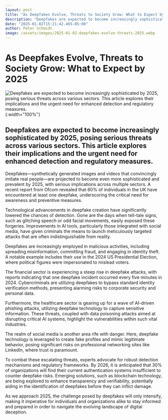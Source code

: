 ```yaml
---
layout: post
title: "As Deepfakes Evolve, Threats to Society Grow: What to Expect by 2025"
description: "Deepfakes are expected to become increasingly sophisticated by 2025, posing serious threats across various sectors. This article explores their implications and the urgent need for enhanced detection and regulatory measures."
date: "2025-01-02T15:21:42.465-05:00"
author: Peter Schmidt
image: /assets/images/2025-01-02-deepfakes-evolve-threats-2025.webp
---
```

# As Deepfakes Evolve, Threats to Society Grow: What to Expect by 2025
![Deepfakes are expected to become increasingly sophisticated by 2025, posing serious threats across various sectors. This article explores their implications and the urgent need for enhanced detection and regulatory measures.]( {{page.image}} ){:width="100%"}
## Deepfakes are expected to become increasingly sophisticated by 2025, posing serious threats across various sectors. This article explores their implications and the urgent need for enhanced detection and regulatory measures.
Deepfakes—synthetically generated images and videos that convincingly imitate real people—are projected to become even more sophisticated and prevalent by 2025, with serious implications across multiple sectors. A recent report from Ofcom revealed that 60% of individuals in the UK have encountered at least one deepfake, underscoring the critical need for awareness and preventive measures.

Technological advancements in deepfake creation have significantly lowered the chances of detection. Gone are the days when tell-tale signs, such as glitching speech or odd facial movements, easily exposed these forgeries. Improvements in AI tools, particularly those integrated with social media, have given criminals the means to launch meticulously targeted attacks that are often indistinguishable from reality.

Deepfakes are increasingly employed in malicious activities, including spreading misinformation, committing fraud, and engaging in identity theft. A notable example includes their use in the 2024 US Presidential Election, where political figures were impersonated to mislead voters.

The financial sector is experiencing a steep rise in deepfake attacks, with reports indicating that one deepfake incident occurred every five minutes in 2024. Cybercriminals are utilizing deepfakes to bypass standard identity verification methods, presenting alarming risks to corporate security and personal data.

Furthermore, the healthcare sector is gearing up for a wave of AI-driven phishing attacks, utilizing deepfake technology to capture sensitive information. These threats, coupled with data poisoning attacks aimed at disrupting critical AI systems, highlight the vulnerabilities within such vital industries.

The realm of social media is another area rife with danger. Here, deepfake technology is leveraged to create fake profiles and mimic legitimate behavior, posing significant risks on professional networking sites like LinkedIn, where trust is paramount.

To combat these escalating threats, experts advocate for robust detection mechanisms and regulatory frameworks. By 2026, it is anticipated that 30% of organizations will find their current authentication systems insufficient to counter deepfake risks. Emerging solutions, such as blockchain technology, are being explored to enhance transparency and verifiability, potentially aiding in the identification of deepfakes before they can inflict damage.

As we approach 2025, the challenge posed by deepfakes will only intensify, making it imperative for individuals and organizations alike to stay informed and prepared in order to navigate the evolving landscape of digital deception.